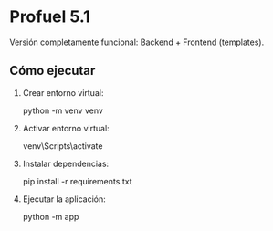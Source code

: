 # Profuel 5.1

Versión completamente funcional: Backend + Frontend (templates).

## Cómo ejecutar

1. Crear entorno virtual:

    python -m venv venv

2. Activar entorno virtual:

    venv\Scripts\activate

3. Instalar dependencias:

    pip install -r requirements.txt

4. Ejecutar la aplicación:

    python -m app
